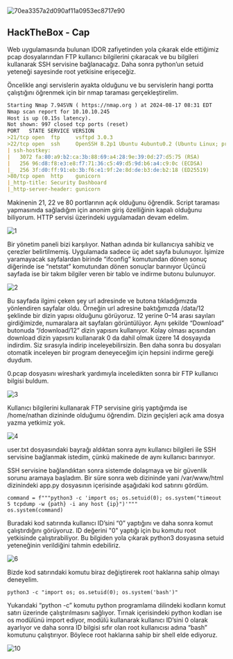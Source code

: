 
![70ea3357a2d090af11a0953ec8717e90](https://github.com/user-attachments/assets/ef31d783-3726-433e-8b2e-4b167488df65)

## HackTheBox - Cap

Web uygulamasında bulunan IDOR zafiyetinden yola çıkarak elde ettiğimiz pcap dosyalarından FTP kullanıcı bilgilerini çıkaracak ve bu bilgileri kullanarak SSH servisine bağlanacağız. Daha sonra python’un setuid yeteneği sayesinde root yetkisine erişeceğiz.

Öncelikle angi servislerin ayakta olduğunu ve bu servislerin hangi portta çalıştığını öğrenmek için bir nmap taraması gerçekleştirelim.

```markdown
Starting Nmap 7.94SVN ( https://nmap.org ) at 2024-08-17 08:31 EDT                                                                                                                           
Nmap scan report for 10.10.10.245                                                                                                                                                            
Host is up (0.15s latency).                                                                                                                                                                  
Not shown: 997 closed tcp ports (reset)                                                                                                                                                      
PORT   STATE SERVICE VERSION                                                                                                                                                                 
>21/tcp open  ftp     vsftpd 3.0.3                                                                                                                                                            
>22/tcp open  ssh     OpenSSH 8.2p1 Ubuntu 4ubuntu0.2 (Ubuntu Linux; protocol 2.0)                                                                                                            
| ssh-hostkey:                                                                                                                                                                               
|   3072 fa:80:a9:b2:ca:3b:88:69:a4:28:9e:39:0d:27:d5:75 (RSA)                                                                                                                               
|   256 96:d8:f8:e3:e8:f7:71:36:c5:49:d5:9d:b6:a4:c9:0c (ECDSA)                                                                                                                              
|_  256 3f:d0:ff:91:eb:3b:f6:e1:9f:2e:8d:de:b3:de:b2:18 (ED25519)                                                                                                                            
>80/tcp open  http    gunicorn                                                                                                                                                                
|_http-title: Security Dashboard                                                                                                                                                             
|_http-server-header: gunicorn
```

Makinenin 21, 22 ve 80 portlarının açık olduğunu öğrendik. Script taraması yapmasınıda sağladığım için anonim giriş özelliğinin kapalı olduğunu biliyorum. HTTP servisi üzerindeki uygulamadan devam edelim.

![1](https://github.com/user-attachments/assets/a85de148-5bbb-402c-a6c7-28fabdfacb14)

Bir yönetim paneli bizi karşılıyor. Nathan adında bir kullanıcıya sahibiz ve çerezler belirtilmemiş. Uygulamada sadece üç adet sayfa bulunuyor. İşimize yaramayacak sayfalardan birinde “ifconfig” komutundan dönen sonuç diğerinde ise “netstat” komutundan dönen sonuçlar barınıyor Üçüncü sayfada ise bir takım bilgiler veren bir tablo ve indirme butonu bulunuyor.

![2](https://github.com/user-attachments/assets/621f8e75-68a6-49d3-bed1-53f6b77604e1)

Bu sayfada ilgimi çeken şey url adresinde ve butona tıkladığımızda yönlendiren sayfalar oldu. Örneğin url adresine baktığımızda /data/12 şeklinde bir dizin yapısı olduğunu görüyoruz. 12 yerine 0–14 arası sayıları girdiğimizde, numaralara ait sayfaları görüntülüyor. Aynı şekilde “Download” butonuda “/download/12” dizin yapısını kullanıyor. Kolay olması açısından download dizin yapısını kullanarak 0 da dahil olmak üzere 14 dosyayıda indirdim. Siz sırasıyla indirip inceleyebilirsizin. Ben daha sonra bu dosyaları otomatik inceleyen bir program deneyeceğim için hepsini indirme gereği duydum.

0.pcap dosyasını wireshark yardımıyla inceledikten sonra bir FTP kullanıcı bilgisi buldum.

![3](https://github.com/user-attachments/assets/89edc119-c3cf-463f-95d7-c09be206c810)

Kullanıcı bilgilerini kullanarak FTP servisine giriş yaptığımda ise /home/nathan dizininde olduğumu öğrendim. Dizin geçişleri açık ama dosya yazma yetkimiz yok.

![4](https://github.com/user-attachments/assets/76c6c7bb-7786-4ec9-b135-32ab7434f341)

user.txt dosyasındaki bayrağı aldıktan sonra aynı kullanıcı bilgileri ile SSH servisine bağlanmak istedim, çünkü makinede de aynı kullanıcı barınıyor.

SSH servisine bağlandıktan sonra sistemde dolaşmaya ve bir güvenlik sorunu aramaya başladım. Bir süre sonra web dizininde yani /var/www/html dizinindeki app.py dosyasının içerisinde aşağıdaki kod satırını gördüm.

```
command = f"""python3 -c 'import os; os.setuid(0); os.system("timeout 5 tcpdump -w {path} -i any host {ip}")'"""                                                                     
os.system(command)
```

Buradaki kod satırında kullanıcı ID’sini “0” yaptığını ve daha sonra komut çalıştırdığını görüyoruz. ID değerini "0" yaptığı için bu komutu root yetkisinde çalıştırabiliyor. Bu bilgiden yola çıkarak python3 dosyasına setuid yeteneğinin verildiğini tahmin edebiliriz.

![6](https://github.com/user-attachments/assets/f7ade6e8-fae0-41fe-a844-22c21aa638e3)

Bizde kod satırındaki komutu biraz değiştirerek root haklarına sahip olmayı deneyelim.

```
python3 -c "import os; os.setuid(0); os.system('bash')"
```

Yukarıdaki “python -c” komutu python programlama dilindeki kodların komut satırı üzerinde çalıştırılmasını sağlıyor. Tırnak içerisindeki python kodları ise os modülünü import ediyor, modülü kullanarak kullanıcı ID’sini 0 olarak ayarlıyor ve daha sonra ID bilgisi sıfır olan root kullanıcısı adına “bash” komutunu çalıştırıyor. Böylece root haklarına sahip bir shell elde ediyoruz.

![10](https://github.com/user-attachments/assets/26f84122-c501-4f91-b34d-d067d9d53495)

